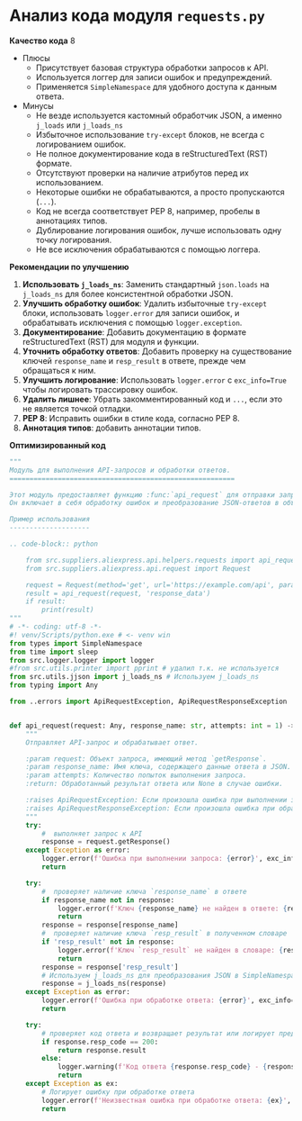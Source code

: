 # Анализ кода модуля `requests.py`

**Качество кода**
8
-  Плюсы
    - Присутствует базовая структура обработки запросов к API.
    - Используется логгер для записи ошибок и предупреждений.
    - Применяется `SimpleNamespace` для удобного доступа к данным ответа.
-  Минусы
    - Не везде используется кастомный обработчик JSON, а именно `j_loads` или `j_loads_ns`
    -  Избыточное использование `try-except` блоков, не всегда с логированием ошибок.
    -  Не полное документирование кода в reStructuredText (RST) формате.
    -  Отсутствуют проверки на наличие атрибутов перед их использованием.
    - Некоторые ошибки не обрабатываются, а просто пропускаются (`...`).
    - Код не всегда соответствует PEP 8, например, пробелы в аннотациях типов.
    - Дублирование логирования ошибок, лучше использовать одну точку логирования.
    -  Не все исключения обрабатываются с помощью логгера.

**Рекомендации по улучшению**

1.  **Использовать `j_loads_ns`**: Заменить стандартный `json.loads` на `j_loads_ns` для более консистентной обработки JSON.
2.  **Улучшить обработку ошибок**:  Удалить избыточные `try-except` блоки, использовать `logger.error` для записи ошибок, и обрабатывать исключения с помощью `logger.exception`.
3.  **Документирование**: Добавить документацию в формате reStructuredText (RST) для модуля и функции.
4.  **Уточнить обработку ответов**: Добавить проверку на существование ключей `response_name` и `resp_result` в ответе, прежде чем обращаться к ним.
5. **Улучшить логирование**: Использовать `logger.error` с `exc_info=True` чтобы логировать трассировку ошибок.
6.  **Удалить лишнее**: Убрать закомментированный код и `...`, если это не является точкой отладки.
7. **PEP 8**: Исправить ошибки в стиле кода, согласно PEP 8.
8. **Аннотация типов**: добавить аннотации типов.

**Оптимизированный код**

```python
"""
Модуль для выполнения API-запросов и обработки ответов.
========================================================

Этот модуль предоставляет функцию :func:`api_request` для отправки запросов к API и обработки их ответов.
Он включает в себя обработку ошибок и преобразование JSON-ответов в объекты SimpleNamespace.

Пример использования
--------------------

.. code-block:: python

    from src.suppliers.aliexpress.api.helpers.requests import api_request
    from src.suppliers.aliexpress.api.request import Request

    request = Request(method='get', url='https://example.com/api', params={'id': 123})
    result = api_request(request, 'response_data')
    if result:
        print(result)
"""
# -*- coding: utf-8 -*-
#! venv/Scripts/python.exe # <- venv win
from types import SimpleNamespace
from time import sleep
from src.logger.logger import logger
#from src.utils.printer import pprint # удалил т.к. не используется
from src.utils.jjson import j_loads_ns # Используем j_loads_ns
from typing import Any

from ..errors import ApiRequestException, ApiRequestResponseException


def api_request(request: Any, response_name: str, attempts: int = 1) -> Any:
    """
    Отправляет API-запрос и обрабатывает ответ.

    :param request: Объект запроса, имеющий метод `getResponse`.
    :param response_name: Имя ключа, содержащего данные ответа в JSON.
    :param attempts: Количество попыток выполнения запроса.
    :return: Обработанный результат ответа или None в случае ошибки.

    :raises ApiRequestException: Если произошла ошибка при выполнении запроса.
    :raises ApiRequestResponseException: Если произошла ошибка при обработке ответа.
    """
    try:
        #  выполняет запрос к API
        response = request.getResponse()
    except Exception as error:
        logger.error(f'Ошибка при выполнении запроса: {error}', exc_info=True)
        return

    try:
        #  проверяет наличие ключа `response_name` в ответе
        if response_name not in response:
            logger.error(f'Ключ {response_name} не найден в ответе: {response}')
            return
        response = response[response_name]
        #  проверяет наличие ключа `resp_result` в полученном словаре
        if 'resp_result' not in response:
            logger.error(f'Ключ `resp_result` не найден в словаре: {response}')
            return
        response = response['resp_result']
        # Используем j_loads_ns для преобразования JSON в SimpleNamespace
        response = j_loads_ns(response)
    except Exception as error:
        logger.error(f'Ошибка при обработке ответа: {error}', exc_info=True)
        return

    try:
        # проверяет код ответа и возвращает результат или логирует предупреждение.
        if response.resp_code == 200:
            return response.result
        else:
            logger.warning(f'Код ответа {response.resp_code} - {response.resp_msg}', exc_info=True)
            return
    except Exception as ex:
        # Логирует ошибку при обработке ответа
        logger.error(f'Неизвестная ошибка при обработке ответа: {ex}', exc_info=True)
        return
```